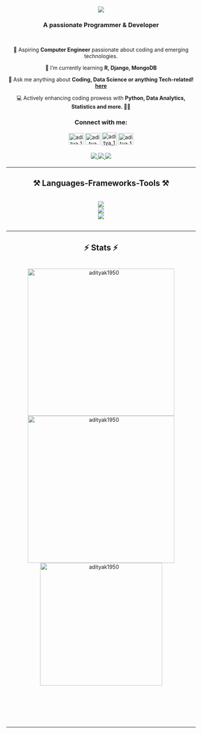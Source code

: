
<h1 align="center">
    <img src="https://readme-typing-svg.herokuapp.com/?font=Righteous&size=35&center=true&vCenter=true&width=500&height=70&duration=4000&lines=Hi+There!+👋;+I'm+Aditya+Kakade!;" />
</h1>

<h3 align="center">A passionate Programmer & Developer </h3>

<br/>


<div align="center">
 
 🔭 Aspiring **Computer Engineer** passionate about coding and emerging technologies.
 
 🌱 I’m currently learning **R, Django, MongoDB**

💬 Ask me anything about **Coding, Data Science or anything Tech-related! [here](https://forms.gle/cEcJ9uEiz1XVbsuw8)**

💻  Actively enhancing coding prowess with **Python, Data Analytics, Statistics  and more. 🚀✨**
 </div>
 <h3 align="center">Connect with me:</h3>
<p align="center">
<a href="https://twitter.com/aditya_1950" target="blank"><img align="center" src="https://raw.githubusercontent.com/rahuldkjain/github-profile-readme-generator/master/src/images/icons/Social/twitter.svg" alt="aditya_1950" height="30" width="40" /></a>
<a href="https://linkedin.com/in/aditya" target="blank"><img align="center" src="https://raw.githubusercontent.com/rahuldkjain/github-profile-readme-generator/master/src/images/icons/Social/linked-in-alt.svg" alt="aditya" height="30" width="40" /></a>
<a href="https://www.hackerrank.com/profile/adityaK1950" target="blank"><img align="center" src="https://github.com/adityaK1950/SnakePlay-Snake-Game-in-Java/assets/156563981/b48f6dac-a698-4ab9-8ab8-fa2a2451b9b2" alt="aditya_1950" height="35" width="40" /></a>
<a href="https://www.hackerearth.com/@adityaK1950" target="blank"><img align="center" src="https://github.com/adityaK1950/BMI-Calculator/assets/156563981/7404895d-7ca8-4710-b61a-e483ea888a1b" alt="aditya_1950" height="30" width="40" /></a>
</p>



<h4 align="center">
<div align="center"> 
  <a href="adityakakadeoffice@gmail.com">
    <img src="https://img.shields.io/badge/Gmail-333333?style=for-the-badge&logo=gmail&logoColor=red" />
  </a>
  <a href="https://linkedin.com/in/pedro-sales-muniz" target="_blank">
    <img src="https://img.shields.io/badge/LinkedIn-0077B5?style=for-the-badge&logo=linkedin&logoColor=white" target="_blank" />
  </a>
  <a href="https://salesp07.github.io" target="_blank">
     <img src="https://img.shields.io/badge/Portfolio-FF5722?style=for-the-badge&logo=todoist&logoColor=white" target="_blank" /> <!-- sqlite, safari, google-chrome are other good icon options -->
  </a>
</div>
</h4>


 <hr/>
 
<h2 align="center">⚒️ Languages-Frameworks-Tools ⚒️</h2>
<br/>
<div align="center">
    <img src="https://skillicons.dev/icons?i=python,html,css,r,javascript,java,c,cpp" /><br>
    <img src="https://skillicons.dev/icons?i=django,mongodb,mysql,flask,tailwind" /><br>
    <img src="https://skillicons.dev/icons?i=vscode,github,git" /><br>

</div>

<br/>
<hr/>


<h2 align="center">⚡ Stats ⚡</h2>
<br>
<div align=center>
  <img width=390 src="https://github-readme-streak-stats.herokuapp.com/?user=adityak1950&theme=blue-green" alt="adityak1950"/>
  <img width=390 src="https://github-readme-stats.vercel.app/api?username=adityak1950&show_icons=truee&theme=blue-green&locale=en" alt="adityak1950" />
  <br/>
    
  <img width=325 align="center" src="https://github-readme-stats.vercel.app/api/top-langs?username=adityak1950&show_icons=true&theme=blue-green&locale=en&layout=compact" alt="adityak1950" />
</div>


<br/><br/>
<!--
<h2 align="center">🏆 Trophy 🏆</h2>
<p align="center"> <a href="https://github.com/ryo-ma/github-profile-trophy"><img src="https://github-profile-trophy.vercel.app/?username=adityak1950" alt="adityak1950" /></a> </p>
-->
<br/><br/>

<hr/>
